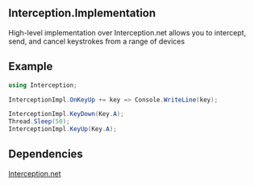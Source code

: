 Interception.Implementation
---------------------------
High-level implementation over Interception.net allows you to intercept, send, and cancel keystrokes from a range of devices

Example
---------------------------
```csharp
using Interception;

InterceptionImpl.OnKeyUp += key => Console.WriteLine(key);

InterceptionImpl.KeyDown(Key.A);
Thread.Sleep(50);
InterceptionImpl.KeyUp(Key.A);
```

Dependencies
------------
[Interception.net](https://github.com/Yoticc/Interception.net)
